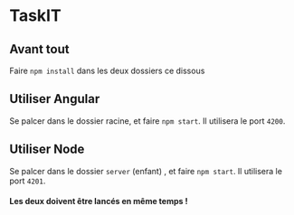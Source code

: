 # TaskIT

## Avant tout

Faire `npm install` dans les deux dossiers ce dissous

## Utiliser Angular

Se palcer dans le dossier racine, et faire `npm start`. Il utilisera le port `4200`.

## Utiliser Node

Se palcer dans le dossier `server` (enfant) , et faire `npm start`. Il utilisera le port `4201`.

#### Les deux doivent être lancés en même temps !
